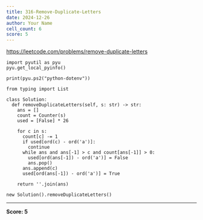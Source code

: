 ```yaml
---
title: 316-Remove-Duplicate-Letters
date: 2024-12-26
author: Your Name
cell_count: 6
score: 5
---
```


https://leetcode.com/problems/remove-duplicate-letters


```
import pyutil as pyu
pyu.get_local_pyinfo()
```


```
print(pyu.ps2("python-dotenv"))
```


```
from typing import List
```


```
class Solution:
  def removeDuplicateLetters(self, s: str) -> str:
    ans = []
    count = Counter(s)
    used = [False] * 26

    for c in s:
      count[c] -= 1
      if used[ord(c) - ord('a')]:
        continue
      while ans and ans[-1] > c and count[ans[-1]] > 0:
        used[ord(ans[-1]) - ord('a')] = False
        ans.pop()
      ans.append(c)
      used[ord(ans[-1]) - ord('a')] = True

    return ''.join(ans)
```


```
new Solution().removeDuplicateLetters()
```


---
**Score: 5**